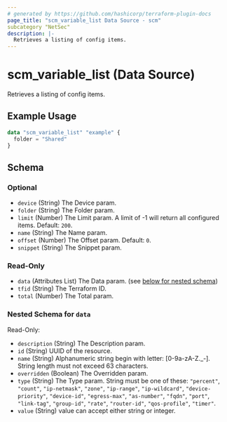 ```yaml
---
# generated by https://github.com/hashicorp/terraform-plugin-docs
page_title: "scm_variable_list Data Source - scm"
subcategory "NetSec"
description: |-
  Retrieves a listing of config items.
---
```


# scm_variable_list (Data Source)

Retrieves a listing of config items.

## Example Usage

```terraform
data "scm_variable_list" "example" {
  folder = "Shared"
}
```

<!-- schema generated by tfplugindocs -->
## Schema

### Optional

- `device` (String) The Device param.
- `folder` (String) The Folder param.
- `limit` (Number) The Limit param. A limit of -1 will return all configured items. Default: `200`.
- `name` (String) The Name param.
- `offset` (Number) The Offset param. Default: `0`.
- `snippet` (String) The Snippet param.

### Read-Only

- `data` (Attributes List) The Data param. (see [below for nested schema](#nestedatt--data))
- `tfid` (String) The Terraform ID.
- `total` (Number) The Total param.

<a id="nestedatt--data"></a>
### Nested Schema for `data`

Read-Only:

- `description` (String) The Description param.
- `id` (String) UUID of the resource.
- `name` (String) Alphanumeric string begin with letter: [0-9a-zA-Z._-]. String length must not exceed 63 characters.
- `overridden` (Boolean) The Overridden param.
- `type` (String) The Type param. String must be one of these: `"percent"`, `"count"`, `"ip-netmask"`, `"zone"`, `"ip-range"`, `"ip-wildcard"`, `"device-priority"`, `"device-id"`, `"egress-max"`, `"as-number"`, `"fqdn"`, `"port"`, `"link-tag"`, `"group-id"`, `"rate"`, `"router-id"`, `"qos-profile"`, `"timer"`.
- `value` (String) value can accept either string or integer.
